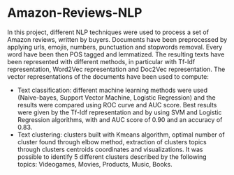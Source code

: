 # Amazon-Reviews-NLP
In this project, different NLP techniques were used to process a set of Amazon reviews, written by buyers. Documents have been preprocessed by applying urls, emojis, numbers, punctuation and stopwords removal. Every word have been then POS tagged and lemmatized. The resulting texts have been represented with different methods, in particular with Tf-Idf representation, Word2Vec representation and Doc2Vec representation. The vector representations of the documents have been used to compute:
  - Text classification: different machine learning methods were used (Naive-bayes, Support Vector Machine, Logistic Regression) and the results were compared using ROC curve and AUC score. Best results were given by the Tf-Idf representation and by using SVM and Logistic Regression algorithms, with and AUC score of 0.90 and an accuracy of 0.83.
 - Text clustering: clusters built with Kmeans algorithm, optimal number of cluster found through elbow method, extraction of clusters topics through clusters centroids coordinates and visualizations. It was possible to identify 5 different clusters described by the following topics: Videogames, Movies, Products, Music, Books.

